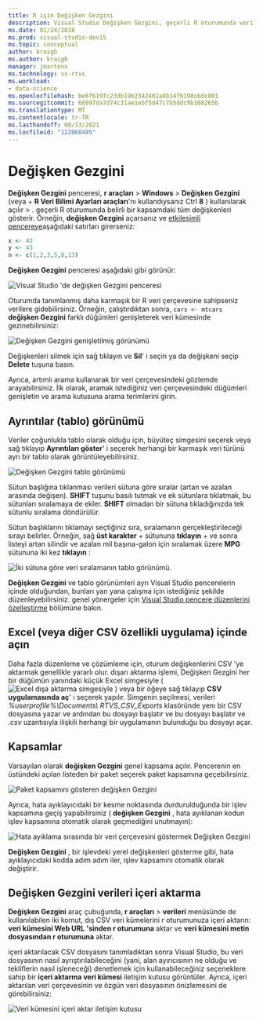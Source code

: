 ```yaml
---
title: R için Değişken Gezgini
description: Visual Studio Değişken Gezgini, geçerli R oturumunda verilen bir kapsamdaki tüm değişkenleri gösterir.
ms.date: 01/24/2018
ms.prod: visual-studio-dev15
ms.topic: conceptual
author: kraigb
ms.author: kraigb
manager: jmartens
ms.technology: vs-rtvs
ms.workload:
- data-science
ms.openlocfilehash: be6f619fc23db19b2342402a8b14fb190cbdc801
ms.sourcegitcommit: 68897da7d74c31ae1ebf5d47c7b5ddc9b108265b
ms.translationtype: MT
ms.contentlocale: tr-TR
ms.lasthandoff: 08/13/2021
ms.locfileid: "122060485"
---
```

# <a name="variable-explorer"></a>Değişken Gezgini

**Değişken Gezgini** penceresi, **r araçları**  >  **Windows**  >  **Değişken Gezgini** (veya  + **R Veri Bilimi Ayarları araçları**'nı kullandıysanız Ctrl **8** ) kullanılarak açılır  >  . geçerli R oturumunda belirli bir kapsamdaki tüm değişkenleri gösterir. Örneğin, **değişken Gezgini** açarsanız ve [etkileşimli pencereye](interactive-repl-for-r-in-visual-studio.md)aşağıdaki satırları girerseniz:

```R
x <- 42
y <- 43
n <- c(1,2,3,5,8,13)
```

**Değişken Gezgini** penceresi aşağıdaki gibi görünür:

![Visual Studio 'de değişken Gezgini penceresi](media/variable-explorer-window.png)

Oturumda tanımlanmış daha karmaşık bir R veri çerçevesine sahipseniz verilere gidebilirsiniz. Örneğin, çalıştırdıktan sonra, `cars <- mtcars` **değişken Gezgini** farklı düğümleri genişleterek veri kümesinde gezinebilirsiniz:

![Değişken Gezgini genişletilmiş görünümü](media/variable-explorer-expanded-results.png)

Değişkenleri silmek için sağ tıklayın ve **Sil**' i seçin ya da değişkeni seçip **Delete** tuşuna basın.

Ayrıca, artımlı arama kullanarak bir veri çerçevesindeki gözlemde arayabilirsiniz. İlk olarak, aramak istediğiniz veri çerçevesindeki düğümleri genişletin ve arama kutusuna arama terimlerini girin.

## <a name="details-table-view"></a>Ayrıntılar (tablo) görünümü

Veriler çoğunlukla tablo olarak olduğu için, büyüteç simgesini seçerek veya sağ tıklayıp **Ayrıntıları göster**' i seçerek herhangi bir karmaşık veri türünü ayrı bir tablo olarak görüntüleyebilirsiniz.

![Değişken Gezgini tablo görünümü](media/variable-explorer-table-view.png)

Sütun başlığına tıklanması verileri sütuna göre sıralar (artan ve azalan arasında değişen). **SHIFT** tuşunu basılı tutmak ve ek sütunlara tıklatmak, bu sütunları sıralamaya de ekler. **SHIFT** olmadan bir sütuna tıkladığınızda tek sütunlu sıralama döndürülür.

Sütun başlıklarını tıklamayı seçtiğiniz sıra, sıralamanın gerçekleştirileceği sırayı belirler. Örneğin, sağ **üst karakter** + sütununa  **tıklayın**  + ve sonra listeyi artan silindir ve azalan mil başına-galon için sıralamak üzere **MPG** sütununa iki kez **tıklayın** :

![İki sütuna göre veri sıralamanın tablo görünümü.](media/variable-explorer-table-view-sorting.png)

**Değişken Gezgini** ve tablo görünümleri ayrı Visual Studio pencerelerin içinde olduğundan, bunları yan yana çalışma için istediğiniz şekilde düzenleyebilirsiniz. genel yönergeler için [Visual Studio pencere düzenlerini özelleştirme](../ide/customizing-window-layouts-in-visual-studio.md) bölümüne bakın.

## <a name="open-in-excel-or-other-csv-capable-application"></a>Excel (veya diğer CSV özellikli uygulama) içinde açın

Daha fazla düzenleme ve çözümleme için, oturum değişkenlerini CSV 'ye aktarmak genellikle yararlı olur. dışarı aktarma işlemi, Değişken Gezgini her bir düğümün yanındaki küçük Excel simgesiyle ( ![ Excel dışa aktarma simgesiyle ](media/variable-explorer-excel-icon.png) ) veya bir öğeye sağ tıklayıp **CSV uygulamasında aç**' ı seçerek yapılır. Simgenin seçilmesi, verileri *%userprofile%\Documents\ RTVS_CSV_Exports* klasöründe yenı bir CSV dosyasına yazar ve ardından bu dosyayı başlatır ve bu dosyayı başlatır ve *.csv* uzantısıyla ilişkili herhangi bir uygulamanın bulunduğu bu dosyayı açar.

## <a name="scopes"></a>Kapsamlar

Varsayılan olarak **değişken Gezgini** genel kapsama açılır. Pencerenin en üstündeki açılan listeden bir paket seçerek paket kapsamına geçebilirsiniz.

![Paket kapsamını gösteren değişken Gezgini](media/variable-explorer-package-scopes.png)

Ayrıca, hata ayıklayıcıdaki bir kesme noktasında durdurulduğunda bir işlev kapsamına geçiş yapabilirsiniz ( **değişken Gezgini** , hata ayıklanan kodun işlev kapsamına otomatik olarak geçmediğini unutmayın):

![Hata ayıklama sırasında bir veri çerçevesini göstermek Değişken Gezgini](media/variable-explorer-as-locals-window.png)

**Değişken Gezgini** , bir işlevdeki yerel değişkenleri gösterme gibi, hata ayıklayıcıdaki kodda adım adım iler, işlev kapsamını otomatik olarak değiştirir.

## <a name="import-data-into-variable-explorer"></a>Değişken Gezgini verileri içeri aktarma

**Değişken Gezgini** araç çubuğunda, **r araçları**  >  **verileri** menüsünde de kullanılabilen iki komut, dış CSV veri kümelerini r oturumunuza içeri aktarın: **veri kümesini Web URL 'sinden r oturumuna** aktar ve **veri kümesini metin dosyasından r oturumuna** aktar.

içeri aktarılacak CSV dosyasını tanımladıktan sonra Visual Studio, bu veri dosyasının nasıl ayrıştırılabileceğini (yani, alan ayırıcısının ne olduğu ve tekliflerin nasıl işleneceği) denetlemek için kullanabileceğiniz seçeneklere sahip bir **içeri aktarma veri kümesi** iletişim kutusu görüntüler. Ayrıca, içeri aktarılan veri çerçevesinin ve özgün veri dosyasının önizlemesini de görebilirsiniz:

![Veri kümesini içeri aktar iletişim kutusu](media/variable-explorer-import-dataset-dialog.png)

